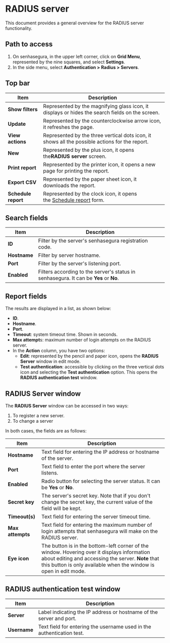 # RADIUS server

This document provides a general overview for the RADIUS server functionality.

## Path to access

1. On senhasegura, in the upper left corner, click on **Grid Menu**, represented by the nine squares, and select **Settings**.
2. In the side menu, select **Authentication > Radius > Servers**.

## Top bar

| Item                 | Description                                                                                                                                                                                          |
| -------------------- | ---------------------------------------------------------------------------------------------------------------------------------------------------------------------------------------------------- |
| **Show filters**    | Represented by the magnifying glass icon, it displays or hides the search fields on the screen.                                                                                                      |
| **Update**          | Represented by the counterclockwise arrow icon, it refreshes the page.                                                                                                                               |
| **View actions**    | Represented by the three vertical dots icon, it shows all the possible actions for the report.                                                                                                       |
| **New**             | Represented by the plus icon, it opens the**RADIUS server** screen.                                                                                                                            |
| **Print report**    | Represented by the printer icon, it opens a new page for printing the report.                                                                                                                        |
| **Export CSV**      | Represented by the paper sheet icon, it downloads the report.                                                                                                                                        |
| **Schedule report** | Represented by the clock icon, it opens the [Schedule report](https://docs.senhasegura.io/v3-31/docs/en/general-information-how-to-issue-download-and-schedule-device-reports#scheduling-reports) form. |

## Search fields

| Item               | Description                                                                             |
| ------------------ | --------------------------------------------------------------------------------------- |
| **ID**       | Filter by the server's senhasegura registration code.                                   |
| **Hostname** | Filter by server hostname.                                                              |
| **Port**     | Filter by the server's listening port.                                                  |
| **Enabled**  | Filters according to the server's status in senhasegura. It can be **Yes** or **No**. |

## Report fields

The results are displayed in a list, as shown below:

* **ID**.
* **Hostname**.
* **Port**.
* **Timeout**: system timeout time. Shown in seconds.
* **Max attempt**s: maximum number of login attempts on the RADIUS server.
* In the **Action** column, you have two options:
  * **Edit**: represented by the pencil and paper icon, opens the **RADIUS Server** window in edit mode.
  * **Test authentication**: accessible by clicking on the three vertical dots icon and selecting the **Test authentication** option. This opens the **RADIUS authentication test** window.

## RADIUS Server window

The **RADIUS Server** window can be accessed in two ways:

1. To register a new server.
2. To change a server

In both cases, the fields are as follows:

| Item                   | Description                                                                                                                                                                                                                       |
| ---------------------- | --------------------------------------------------------------------------------------------------------------------------------------------------------------------------------------------------------------------------------- |
| **Hostname**     | Text field for entering the IP address or hostname of the server.                                                                                                                                                                 |
| **Port**         | Text field to enter the port where the server listens.                                                                                                                                                                            |
| **Enabled**      | Radio button for selecting the server status. It can be **Yes** or **No**.                                                                                                                                                      |
| **Secret key**   | The server's secret key. Note that if you don't change the secret key, the current value of the field will be kept.                                                                                                               |
| **Timeout(s)**   | Text field for entering the server timeout time.                                                                                                                                                                                  |
| **Max attempts** | Text field for entering the maximum number of login attempts that senhasegura will make on the RADIUS server.                                                                                                                     |
| **Eye icon**     | The button is in the bottom-left corner of the window. Hovering over it displays information about editing and accessing the server. **Note** that this button is only available when the window is open in edit mode. |

## RADIUS authentication test window

| Item          | Description                                                           |
| ------------- | --------------------------------------------------------------------- |
| **Server**   | Label indicating the IP address or hostname of the server and port.   |
| **Username** | Text field for entering the username used in the authentication test. |